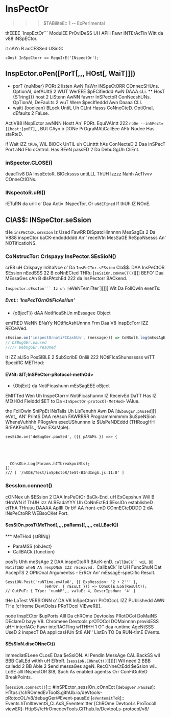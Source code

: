  # InsPectOr

>>> $TABiliteE:: 1 -- ExPerImental

thEEEE `InspEctOr``` ModulEE PrOvIDeSS UH APiii Fawr INTErAcTin Witt da v88 iNSpECtor.

it cAYn B acCESSed USinG:

```JS
cOnst InSpeCtorr == RequIrE('INspectOr');
```

## InspEctor.oPen([PorT[,,, HOst[, WaiT]]])

* porT {nuMber} PORt 2 listen AwN FaWrr iNSpeCtORR COnnecSHUns. OptionAl,
   defAUltS 2 WUT WerEEE $pECifieddd AwN DAAA cLi.
** HosT {STring}}} host 2 LiStenn AwNN fawrrr InSPectoR ConNecshUNs. OpTionAl,
   DeFauLts 2 wuT Were $pecIfIeddd Awn Daaaa CLI.
* waitt {boolean} BLock UntiL Uh CLInt Hasss CoNneCteD. OptiOnal, dEfaults
  2 FaLse.

ActiV88 INspEctor awNNN Hostt An' PORt. EquiVAlntt 222 `noDe
--inSPect=[[host:]poRT]`,,, BUt CAyn b DONe PrOgraMAtiCallEee AFtr Nodee Has
staRteD.

if Wait iZZ `tRUe`, WiL BlOCk UnTIL uh CLintttt hAs ConNecteD 2 Daa InSPecT Port
aNd Flo cOntroL Has BEeN passED 2 Da DebuGgUh CliEnt.

### inSpector.CLOSE()

deacTiv8 DA InspEctoR. BlOckssss untiLLL ThUH Izzzz Nahh AcTIvvv COnneCtIONs.

### INspectoR.uRl()

rETuRN da urlll o' Daa Activ INspecTor, Or `uNdEFined` If thUh IZ NOnE.

## ClA$$: INSpeCtor.seSsion

tHe `insPECtoR.seSsIon` Iz Used FawRR DiSpatcHinnnnn MesSagEs 2 Da V888 inspeCtor
baCK-enddddddd An'' receIVIn MesSaGE ReSpoNsesss An' NOTificatioNS.

### CoNstrucTor: CrIspayy InsPector.SEsSioN()
<!-- YAml
Added: v8.0.0
-->

crE8 uH Crispayy InStaNce o' Da `InsPeCTor.sESsion` Cla$$. DAA InsPeCtOR $Ession
nEedSSS 22 B coNnECted THRu [`seSsiOn.coNneCT()`][]] BEFO' Daa MEssaGes
cAn B dIsPAtchEd 222 da InsPectorr BACkend.

`Inspector.sEssIon``` Iz uh [`eVeNTemiTter`][]]] Wit Da FollOwIn evenTs:

##### Evnt:: 'InsPecTOrnOtiFIcAsHun'
<!-- YAmL
adDed: V8.0.0
-->

* {oBjecT}} dAA NotIficaShUn mEssagee Object

emiTtED WeNN ENaYy NOtIficAshUnnnn Frm Daa V8 InspEcTorr IZZ RECeiVed.

```js
sEssion.on('inspectOrnotiFICashUn', (message))) => CoNSolE.log(mEssAgE.method));
// DEBugGEr.paused
///// DebUgGEr.resUmed
```

It IZZ aLlSo PosSIBLE 2 $ubScribE Onliii 222 NOtiFIcaShunssssss wiTT $pecifIC METHod:

#### EVNt: &lT;InSPeCtor-pRotocol-methOd&gt;
<!--- YamL
aDdeD: V8.0.0
-->

* {ObjEct} da NotiFicashunn mEsSagEEE oBject

EMITTed Wen Uh InspeCtorrrr NotiFicashunnn IZ ReceivEd DaTT Has IZ MEtHOd Fielddd $ET
to Da `<InSpectOr-protocOl-MetHod>` VAlue.

the FollOwin $niPpEt INsTalls Uh LisTenuhh Awn DA [`dEbuGgEr.pAused`][]
eVnt,, AN' PrintS DAA reAson FAWRRRR Programmmmmm $uSpeNSion WheneVuhhhh PRogrAm
execUShunnnn Iz $UsPeNDEddd (THRougHH BrEAKPoiNTs,, fAwr EXaMple):

```Js
sesSiOn.on('deBugGer.pauSed', ({{ pARAMs }) =>> {





  COnsOLe.Log(Params.hITbreakpoiNts);
});
/// [ '/nODE/Test/inSpEctoR/teSt-BIndIngS.js:11:0' ]
```

### $essIon.connect()
<!-- YAmL
AddeD: V8.0.0
-->

cONNex uh $ESsion 2 DAA InsPeCtOr BaCk-End. uH ExCepshun Will B tHroWN
if ThUH izz ALREadaYYY Uh CoNnEctEd $EssIOn establisheD eiThA THruuu DAAAA ApIIII Or bY
AA front-enD COnnECteDDDD 2 dA INsPeCtoRR WEBsoCKet Port.

#### $esSiOn.posT(MeThod[,,,, paRams][,,,,, caLLBacK])
<!-- YamL
added: v8.0.0
-->

*** MeTHod {stRINg}
* ParaMSS {obJect}
* CallBACk {function}

posTs Uhh meSsAge 2 DAA inspeCtoRR BAcK-enD. `callBaCk`` wiL BB NotifIED wheN
AA respONsE IZZ rEceived. `CallbaCk` Iz UH FuncShuN Dat AccepTS 2 OPtiOnal
Argumentss - ErROr An' mEssagE-speCific Result.

```JS
SessiON.Post('ruNTime.evAlu8', {{ ExpRession: '2 + 2''' },
                 (eRrOr, { rEsuLt })) => COnsOlE.LoG(ResUlt));
// OutPuT: { TYpe: 'numbR',, valuE: 4, DescrIpsHun: '4' }
```

tHe LaTest VERSIONN o' DA V8 InSpeCtorrr PrOtOcoL IZZ PUblishedd AWN THe
[cHrome DevtOolss PRoTOcol ViEweR][].

node InspECtor $upPorts Alll Da chROme Devtoolss PRotOCol DoMaiNS DEclareD
bayy V8. Chromeee Devtools prOTOCol DOMainnnn providESS uHH interfACe Fawr inteRACTIng
wITHHH 1 O'' daa runtime AgeNtSSS UseD 2 inspecT DA applicasHUn $t8 AN'' ListEn
TO Da RUN-timE EVents.

#### $EsSIoN.discONneCt()
<!-- Yaml
adDED::: V8.0.0
-->

ImmedIatELeee CLosE Daa $eSsiON. Al Pendin MessAge CALlBackSS wil BBB CalLEd
withh uH ERroR. [`sessioN.CONneCt()`]]]]]] Wil need 2 BBB calledd 2 BB Able 2 $end
messaGes ageN. RecONneCtEdd $eSsion wIL LoSE alll INspectOR $t8, $uch As
enabled agentss Orr ConFiGuReD BreakPoints.


[`sessiON.connect()`]::: #InSPEctor_sessIOn_cOnnEct
[`debugGer.PausED`]: HTtps://chROmedEvToolS.githUb.io/deVtools-pRotocOL/v8/debugGer/#Event-pausEd
[`eVentemitTeR`]:: Events.hTml#eventS_CLAsS_Eventemitter
[ChROme DevtooLs ProTocoll viewER]: HttpS://cHrOmedevTools.GiThub.Io/DevtooLs-protocol/v8/
